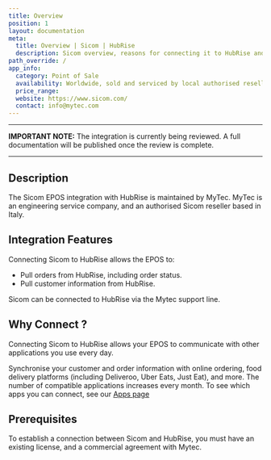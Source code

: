 ```yaml
---
title: Overview
position: 1
layout: documentation
meta:
  title: Overview | Sicom | HubRise
  description: Sicom overview, reasons for connecting it to HubRise and summary of integrated features. Synchronise data between your EPOS and your apps.
path_override: /
app_info:
  category: Point of Sale
  availability: Worldwide, sold and serviced by local authorised resellers.
  price_range:
  website: https://www.sicom.com/
  contact: info@mytec.com
---
```


---

**IMPORTANT NOTE:** The integration is currently being reviewed. A full documentation will be published once the review is complete.

---

## Description

The Sicom EPOS integration with HubRise is maintained by MyTec. MyTec is an engineering service company, and an authorised Sicom reseller based in Italy.

## Integration Features

Connecting Sicom to HubRise allows the EPOS to:

- Pull orders from HubRise, including order status.
- Pull customer information from HubRise.

Sicom can be connected to HubRise via the Mytec support line.

## Why Connect ?

Connecting Sicom to HubRise allows your EPOS to communicate with other applications you use every day.

Synchronise your customer and order information with online ordering, food delivery platforms (including Deliveroo, Uber Eats, Just Eat), and more. The number of compatible applications increases every month. To see which apps you can connect, see our [Apps page](/apps)

## Prerequisites

To establish a connection between Sicom and HubRise, you must have an existing license, and a commercial agreement with Mytec.
